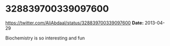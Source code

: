 # 328839700339097600
https://twitter.com/AliAbdaal/status/328839700339097600
**Date:** 2013-04-29

Biochemistry is so interesting and fun

